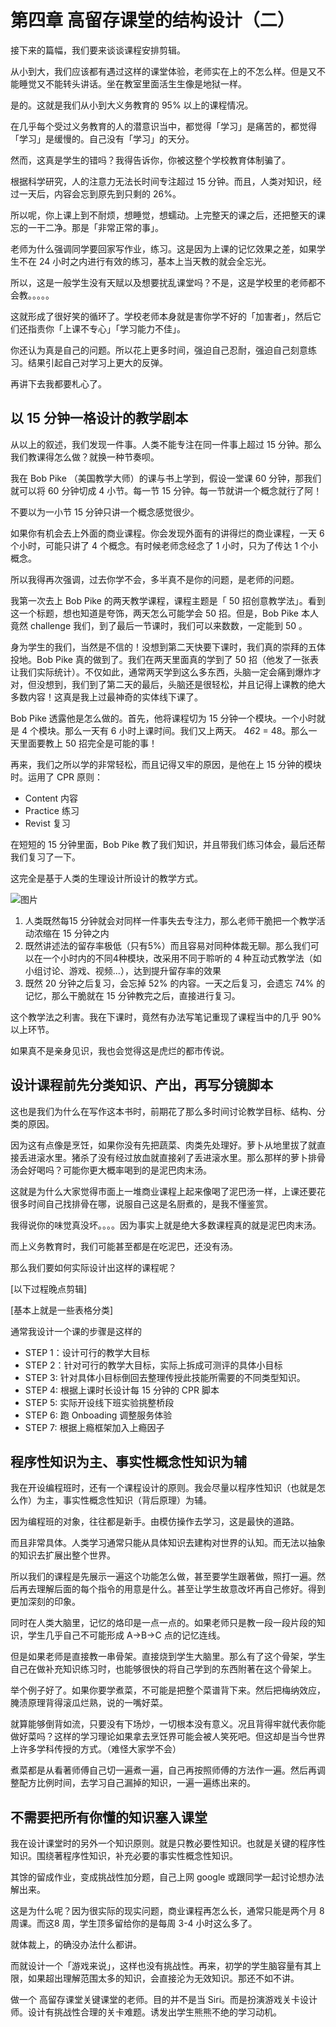 # 第四章  高留存课堂的结构设计（二）

接下来的篇幅，我们要来谈谈课程安排剪辑。

从小到大，我们应该都有遇过这样的课堂体验，老师实在上的不怎么样。但是又不能睡觉又不能转头讲话。坐在教室里面活生生像是地狱一样。

是的。这就是我们从小到大义务教育的 95% 以上的课程情况。

在几乎每个受过义务教育的人的潜意识当中，都觉得「学习」是痛苦的，都觉得「学习」是缓慢的。自己没有「学习」的天分。

然而，这真是学生的错吗？我得告诉你，你被这整个学校教育体制骗了。

根据科学研究，人的注意力无法长时间专注超过 15 分钟。而且，人类对知识，经过一天后，内容会忘到原先到只剩的 26%。

所以呢，你上课上到不耐烦，想睡觉，想蠕动。上完整天的课之后，还把整天的课忘的一干二净。那是「非常正常的事」。

老师为什么强调同学要回家写作业，练习。这是因为上课的记忆效果之差，如果学生不在 24 小时之内进行有效的练习，基本上当天教的就会全忘光。

所以，这是一般学生没有天赋以及想要扰乱课堂吗？不是，这是学校里的老师都不会教。。。。。

这就形成了很好笑的循环了。学校老师本身就是害你学不好的「加害者」，然后它们还指责你「上课不专心」「学习能力不佳」。

你还认为真是自己的问题。所以花上更多时间，强迫自己忍耐，强迫自己刻意练习。结果引起自己对学习上更大的反弹。

再讲下去我都要札心了。

## 以 15 分钟一格设计的教学剧本

从以上的叙述，我们发现一件事。人类不能专注在同一件事上超过 15 分钟。那么我们教课得怎么做？就换一种节奏呗。

我在 Bob Pike （美国教学大师）的课与书上学到，假设一堂课 60 分钟，那我们就可以将 60 分钟切成 4 小节。每一节 15 分钟。每一节就讲一个概念就行了阿！

不要以为一小节 15 分钟只讲一个概念感觉很少。

如果你有机会去上外面的商业课程。你会发现外面有的讲得烂的商业课程，一天 6 个小时，可能只讲了 4 个概念。有时候老师念经念了 1 小时，只为了传达 1 个小概念。

所以我得再次强调，过去你学不会，多半真不是你的问题，是老师的问题。

我第一次去上 Bob Pike 的两天教学课程，课程主题是「 50 招创意教学法」。看到这一个标题，想也知道是夸饰，两天怎么可能学会 50 招。但是，Bob Pike 本人竟然 challenge 我们，到了最后一节课时，我们可以来数数，一定能到 50 。

身为学生的我们，当然是不信的！没想到第二天快要下课时，我们真的崇拜的五体投地。Bob Pike 真的做到了。我们在两天里面真的学到了 50 招（他发了一张表让我们实际统计）。不仅如此，通常两天学到这么多东西，头脑一定会痛到爆炸才对，但没想到，我们到了第二天的最后，头脑还是很轻松，并且记得上课教的绝大多数内容！这真是我上过最神奇的实体线下课了。

Bob Pike 透露他是怎么做的。首先，他将课程切为 15 分钟一个模块。一个小时就是 4 个模块。那么一天有 6 小时上课时间。我们又上两天。 4*6*2 = 48。那么一天里面要教上 50 招完全是可能的事！

再来，我们之所以学的非常轻松，而且记得又牢的原因，是他在上 15 分钟的模块时。运用了 CPR 原则：

* Content 内容
* Practice 练习
* Revist 复习

在短短的 15 分钟里面，Bob Pike 教了我们知识，并且带我们练习体会，最后还帮我们复习了一下。

这完全是基于人类的生理设计所设计的教学方式。

![图片](https://uploader.shimo.im/f/fUGOjwCOQLKdtv8B.png!thumbnail?fileGuid=y6TtW83DHvJ6WpXg)

1. 人类既然每15 分钟就会对同样一件事失去专注力，那么老师干脆把一个教学活动浓缩在 15 分钟之内
2. 既然讲述法的留存率极低（只有5%）而且容易对同种体裁无聊。那么我们可以在一个小时内的不同4种模块，改采用不同于聆听的 4 种互动式教学法（如小组讨论、游戏、视频...），达到提升留存率的效果
3. 既然 20 分钟之后复习，会忘掉 52% 的内容。一天之后复习，会遗忘 74% 的记忆，那么干脆就在 15 分钟教完之后，直接进行复习。

这个教学法之利害。我在下课时，竟然有办法写笔记重现了课程当中的几乎 90% 以上环节。

如果真不是亲身见识，我也会觉得这是虎烂的都市传说。

## 设计课程前先分类知识、产出，再写分镜脚本

这也是我们为什么在写作这本书时，前期花了那么多时间讨论教学目标、结构、分类的原因。

因为这有点像是烹饪，如果你没有先把蔬菜、肉类先处理好。萝卜从地里拔了就直接丢进滚水里。猪杀了没有经过放血就直接剁了丢进滚水里。那么那样的萝卜排骨汤会好喝吗？可能你更大概率喝到的是泥巴肉末汤。

这就是为什么大家觉得市面上一堆商业课程上起来像喝了泥巴汤一样，上课还要花很多时间自己找排骨在哪，说服自己这是名厨煮的，是我不懂鉴赏。

我得说你的味觉真没坏。。。。因为事实上就是绝大多数课程真的就是泥巴肉末汤。

而上义务教育时，我们可能甚至都是在吃泥巴，还没有汤。

那么我们要如何实际设计出这样的课程呢？

[以下过程晚点剪辑]

[基本上就是一些表格分类]

通常我设计一个课的步骤是这样的

* STEP 1：设计可行的教学大目标
* STEP 2：针对可行的教学大目标，实际上拆成可测评的具体小目标
* STEP 3:   针对具体小目标倒回去整理传授此技能所需要的不同类型知识。
* STEP 4:   根据上课时长设计每 15 分钟的 CPR 脚本
* STEP 5:   实际开设线下班实验挑整桥段
* STEP 6:   跑 Onboading 调整服务体验
* STEP 7:   根据上瘾框架加入上瘾因子
## 程序性知识为主、事实性概念性知识为辅

我在开设编程班时，还有一个课程设计的原则。我会尽量以程序性知识（也就是怎么作）为主，事实性概念性知识（背后原理）为辅。

因为编程班的对象，往往都是新手。由模仿操作去学习，这是最快的道路。

而且非常具体。人类学习通常只能从具体知识去建构对世界的认知。而无法以抽象的知识去扩展出整个世界。

所以我们的课程是先展示一遍这个功能怎么做，甚至要学生跟著做，照打一遍。然后再去理解后面的每个指令的用意是什么。甚至让学生故意改坏再自己修好。得到更加深刻的印象。

同时在人类大脑里，记忆的烙印是一点一点的。如果老师只是教一段一段片段的知识，学生几乎自己不可能形成 A->B->C 点的记忆连线。

但是如果老师是直接教一串骨架。直接烧到学生大脑里。那么有了这个骨架，学生自己在做补充知识练习时，也能够很快的将自己学到的东西附著在这个骨架上。

举个例子好了。如果你要学煮菜，不可能是把整个菜谱背下来。然后把梅纳效应，腌渍原理背得滚瓜烂熟，说的一嘴好菜。

就算能够倒背如流，只要没有下场炒，一切根本没有意义。况且背得牢就代表你能做好菜吗？这样的学习理论如果拿去烹饪界可能会被人笑死吧。但这却是当今世界上许多学科传授的方式。（难怪大家学不会）

煮菜都是从看著师傅自己切一遍煮一遍，自己再按照师傅的方法作一遍。然后再调整配方比例时间，去学习自己漏掉的知识，一遍一遍练出来的。

## 不需要把所有你懂的知识塞入课堂

我在设计课堂时的另外一个知识原则。就是只教必要性知识。也就是关键的程序性知识。围绕著程序性知识，补充必要的事实性概念性知识。

其馀的留成作业，变成挑战性加分题，自己上网 google 或跟同学一起讨论想办法解出来。

这是为什么呢？因为很实际的现实问题，商业课程再怎么长，通常只能是两个月 8 周课。而这8 周，学生顶多留给你的是每周 3-4 小时这么多了。

就体裁上，的确没办法什么都讲。

而就设计一个「游戏来说」，这样也没有挑战性。再来，初学的学生脑容量有其上限，如果超出理解范围太多的知识，会直接沦为无效知识。那还不如不讲。

做一个 高留存课堂关键课堂的老师。目的并不是当 Siri。而是扮演游戏关卡设计师。设计有挑战性合理的关卡难题。诱发出学生熊熊不绝的学习动机。
